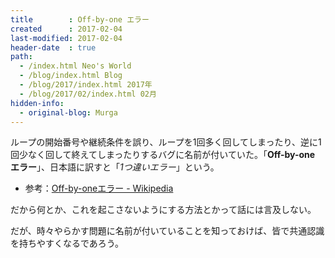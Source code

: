 ```yaml
---
title        : Off-by-one エラー
created      : 2017-02-04
last-modified: 2017-02-04
header-date  : true
path:
  - /index.html Neo's World
  - /blog/index.html Blog
  - /blog/2017/index.html 2017年
  - /blog/2017/02/index.html 02月
hidden-info:
  - original-blog: Murga
---
```


ループの開始番号や継続条件を誤り、ループを1回多く回してしまったり、逆に1回少なく回して終えてしまったりするバグに名前が付いていた。「__Off-by-one エラー__」、日本語に訳すと「_1つ違いエラー_」という。

- 参考：[Off-by-oneエラー - Wikipedia](https://ja.wikipedia.org/wiki/Off-by-one%E3%82%A8%E3%83%A9%E3%83%BC)

だから何とか、これを起こさないようにする方法とかって話には言及しない。

だが、時々やらかす問題に名前が付いていることを知っておけば、皆で共通認識を持ちやすくなるであろう。
